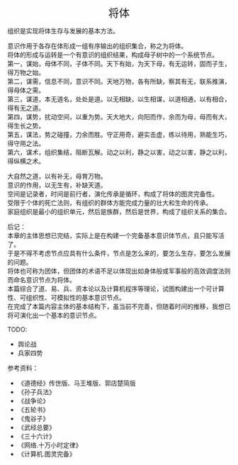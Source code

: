 <center><font size=5>将体</font></center>

组织是实现将体生存与发展的基本方法。<br>

意识作用于各存在体形成一组有序输出的组织集合，称之为将体。<br/>
将体的形成与运转是一个有意识的组织结果，构成母子树中的一个系统节点。<br/>
第一，谋始，母体不同，子体不同。天下有始，为天下母，有无运转，固而子生，得万物之始。<br/>
第二，谋需，信息不同，意识不同。天地万物，各有所缺，察其有无，联系推演，得母体之需。<br/>
第三，谋道，本无道名，处处是道。以无相缺，以生相谋，以道相通，以有相合，得有无之道。<br/>
第四，谋势，扰动空间，以重为势。天大地大，向阳而作，余而为母，母而有大，得生长之势。<br/>
第五，谋法，势之碰撞，力余而胜。守正用奇，避实击虚，练以待用，熟能生巧，得守用之法。<br/>
第六，谋术，组织集结，阻断瓦解。动之以利，静之以害，动之以害，静之以利，得纵横之术。<br/>

大自然之道，以有补无，母育万物。<br/>
意识的作用，以无生有，补缺天道。<br/>
空间是记录者，时间是前行者，演化传承是循环，构成了将体的图灵完备性。<br/>
受限于个体的死亡法则，有组织的群体方能完成力量的壮大和生命的传承。<br/>
家庭组织是最小的组织单元，然后是族群，然后是世界，构成了组织关系的集合。<br/>

后记：<br/>
本章的主体思想已完结，实际上是在构建一个完备基本意识体节点，且只能写活了。<br/>
于是不得不考虑节点应具有什么条件，节点是怎么来的，要怎么生存，要怎么发展的问题。<br/>
将体也可称为团体，但团体的术语不足以体现出如身体般或军事般的高效调度法则而命名意识节点为将体。<br/>
本篇综合了道、易、兵、资本论以及计算机程序等理论，试图构建出一个可计算性、可组织性、可模拟性的基本意识节点。<br/>
在完成了本篇内容主体的基本结构下，虽当前不完善，但随着时间的推移，我想已将可演化出一个基本的意识节点。<br/>

TODO: 
* 舆论战
* 兵家四势


参考资料：
* 《道德经》传世版、马王堆版、郭店楚简版
* 《孙子兵法》
* 《战争论》
* 《五轮书》
* 《鬼谷子》
* 《武经总要》
* 《三十六计》
* 《网络.十万小时定律》
* 《计算机.图灵完备》

